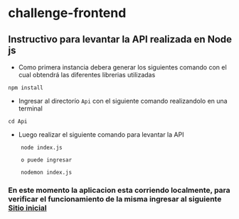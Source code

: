 # challenge-frontend

## Instructivo para levantar la API realizada en Node js

* Como primera instancia debera generar los siguientes comando con el cual obtendrá las diferentes librerias utilizadas 
``` 
npm install
``` 
* Ingresar al directorío `Api` con el siguiente comando realizandolo en una terminal  
``` 
cd Api
```

* Luego realizar el siguiente comando para levantar la API
```
    node index.js

    o puede ingresar

    nodemon index.js
```

### En este momento la aplicacion esta corriendo localmente, para verificar el funcionamiento de la misma ingresar al siguiente [Sitio inicial](http://localhost:8000/api)